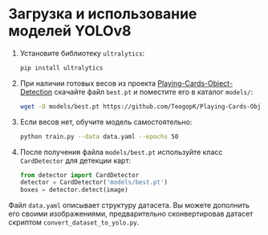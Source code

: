 # Загрузка и использование моделей YOLOv8

1. Установите библиотеку `ultralytics`:
   ```bash
   pip install ultralytics
   ```
2. При наличии готовых весов из проекта [Playing-Cards-Object-Detection](https://github.com/TeogopK/Playing-Cards-Object-Detection) скачайте файл `best.pt` и поместите его в каталог `models/`:
   ```bash
   wget -O models/best.pt https://github.com/TeogopK/Playing-Cards-Object-Detection/raw/main/best.pt
   ```
3. Если весов нет, обучите модель самостоятельно:
   ```bash
   python train.py --data data.yaml --epochs 50
   ```
4. После получения файла `models/best.pt` используйте класс `CardDetector` для детекции карт:
   ```python
   from detector import CardDetector
   detector = CardDetector('models/best.pt')
   boxes = detector.detect(image)
   ```

Файл `data.yaml` описывает структуру датасета. Вы можете дополнить его своими изображениями, предварительно сконвертировав датасет скриптом `convert_dataset_to_yolo.py`.
